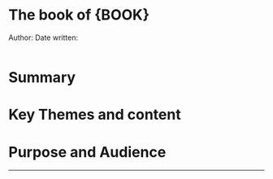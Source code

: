 # The book of {BOOK}
Author:
Date written:

```table-of-contents
```

# Summary

# Key Themes and content

# Purpose and Audience

---
